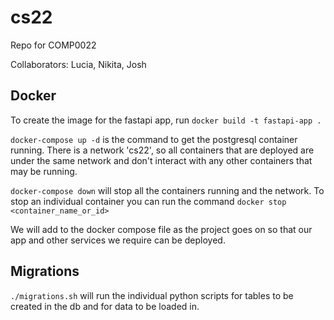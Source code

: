 # cs22

Repo for COMP0022

Collaborators: Lucia, Nikita, Josh

## Docker

To create the image for the fastapi app, run `docker build -t fastapi-app .`

`docker-compose up -d` is the command to get the postgresql container running. There is a network 'cs22', so all containers that are deployed are under the same network and don't interact with any other containers that may be running. 

`docker-compose down` will stop all the containers running and the network. To stop an individual container you can run the command `docker stop <container_name_or_id>`

We will add to the docker compose file as the project goes on so that our app and other services we require can be deployed.

## Migrations

`./migrations.sh` will run the individual python scripts for tables to be created in the db and for data to be loaded in.
